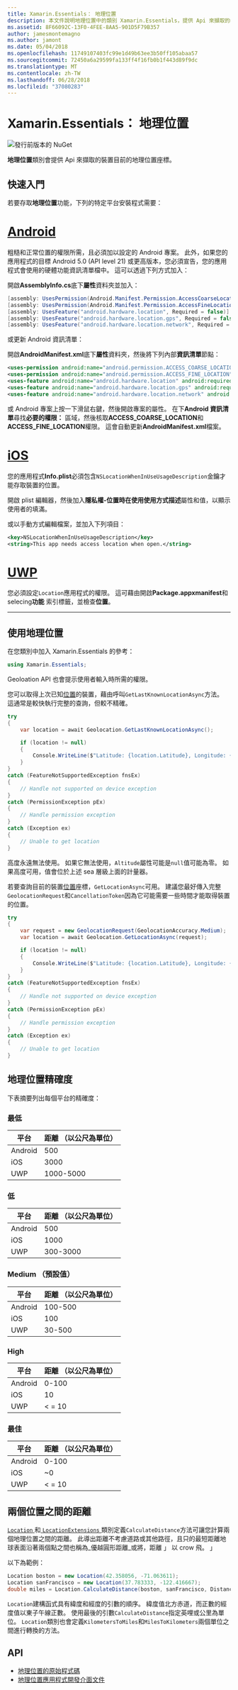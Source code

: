 ```yaml
---
title: Xamarin.Essentials： 地理位置
description: 本文件說明地理位置中的類別 Xamarin.Essentials，提供 Api 來擷取的裝置目前的地理位置座標。
ms.assetid: 8F66092C-13F0-4FEE-8AA5-901D5F79B357
author: jamesmontemagno
ms.author: jamont
ms.date: 05/04/2018
ms.openlocfilehash: 11749107403fc99e1d49b63ee3b50ff105abaa57
ms.sourcegitcommit: 72450a6a29599fa133ff4f16fb0b1f443d89f9dc
ms.translationtype: MT
ms.contentlocale: zh-TW
ms.lasthandoff: 06/28/2018
ms.locfileid: "37080283"
---
```

# <a name="xamarinessentials-geolocation"></a>Xamarin.Essentials： 地理位置

![發行前版本的 NuGet](~/media/shared/pre-release.png)

**地理位置**類別會提供 Api 來擷取的裝置目前的地理位置座標。

## <a name="getting-started"></a>快速入門

若要存取**地理位置**功能，下列的特定平台安裝程式需要：

# <a name="androidtabandroid"></a>[Android](#tab/android)

粗糙和正常位置的權限所需，且必須加以設定的 Android 專案。 此外，如果您的應用程式的目標 Android 5.0 (API level 21) 或更高版本，您必須宣告，您的應用程式會使用的硬體功能資訊清單檔中。 這可以透過下列方式加入：

開啟**AssemblyInfo.cs**底下**屬性**資料夾並加入：

```csharp
[assembly: UsesPermission(Android.Manifest.Permission.AccessCoarseLocation)]
[assembly: UsesPermission(Android.Manifest.Permission.AccessFineLocation)]
[assembly: UsesFeature("android.hardware.location", Required = false)]
[assembly: UsesFeature("android.hardware.location.gps", Required = false)]
[assembly: UsesFeature("android.hardware.location.network", Required = false)]
```

或更新 Android 資訊清單：

開啟**AndroidManifest.xml**底下**屬性**資料夾，然後將下列內部**資訊清單**節點：

```xml
<uses-permission android:name="android.permission.ACCESS_COARSE_LOCATION" />
<uses-permission android:name="android.permission.ACCESS_FINE_LOCATION" />
<uses-feature android:name="android.hardware.location" android:required="false" />
<uses-feature android:name="android.hardware.location.gps" android:required="false" />
<uses-feature android:name="android.hardware.location.network" android:required="false" />
```

或 Android 專案上按一下滑鼠右鍵，然後開啟專案的屬性。 在下**Android 資訊清單**尋找**必要的權限：** 區域，然後核取**ACCESS_COARSE_LOCATION**和**ACCESS_FINE_LOCATION**權限。 這會自動更新**AndroidManifest.xml**檔案。

# <a name="iostabios"></a>[iOS](#tab/ios)

您的應用程式**Info.plist**必須包含`NSLocationWhenInUseUsageDescription`金鑰才能存取裝置的位置。

開啟 plist 編輯器，然後加入**隱私權-位置時在使用使用方式描述**屬性和值，以顯示使用者的填滿。

或以手動方式編輯檔案，並加入下列項目：

```xml
<key>NSLocationWhenInUseUsageDescription</key>
<string>This app needs access location when open.</string>
```

# <a name="uwptabuwp"></a>[UWP](#tab/uwp)

您必須設定`Location`應用程式的權限。 這可藉由開啟**Package.appxmanifest**和 selecing**功能** 索引標籤，並檢查**位置**。

-----

## <a name="using-geolocation"></a>使用地理位置

在您類別中加入 Xamarin.Essentials 的參考：

```csharp
using Xamarin.Essentials;
```

Geoloation API 也會提示使用者輸入時所需的權限。

您可以取得上次已知[位置](xref:Xamarin.Essentials.Location)的裝置，藉由呼叫`GetLastKnownLocationAsync`方法。 這通常是較快執行完整的查詢，但較不精確。

```csharp
try
{
    var location = await Geolocation.GetLastKnownLocationAsync();

    if (location != null)
    {
        Console.WriteLine($"Latitude: {location.Latitude}, Longitude: {location.Longitude}, Altitude: {location.Altitude}");
    }
}
catch (FeatureNotSupportedException fnsEx)
{
    // Handle not supported on device exception
}
catch (PermissionException pEx)
{
    // Handle permission exception
}
catch (Exception ex)
{
    // Unable to get location
}
```

高度永遠無法使用。 如果它無法使用，`Altitude`屬性可能是`null`值可能為零。 如果高度可用，值會位於上述 sea 層級上面的計量器。 

若要查詢目前的裝置[位置](xref:Xamarin.Essentials.Location)座標，`GetLocationAsync`可用。 建議您最好傳入完整`GeolocationRequest`和`CancellationToken`因為它可能需要一些時間才能取得裝置的位置。

```csharp
try
{
    var request = new GeolocationRequest(GeolocationAccuracy.Medium);
    var location = await Geolocation.GetLocationAsync(request);

    if (location != null)
    {
        Console.WriteLine($"Latitude: {location.Latitude}, Longitude: {location.Longitude}, Altitude: {location.Altitude}");
    }
}
catch (FeatureNotSupportedException fnsEx)
{
    // Handle not supported on device exception
}
catch (PermissionException pEx)
{
    // Handle permission exception
}
catch (Exception ex)
{
    // Unable to get location
}
```

## <a name="geolocation-accuracy"></a>地理位置精確度

下表摘要列出每個平台的精確度：

### <a name="lowest"></a>最低

| 平台 | 距離 （以公尺為單位） |
| --- | --- |
| Android | 500 |
| iOS | 3000 |
| UWP | 1000-5000 |

### <a name="low"></a>低

| 平台 | 距離 （以公尺為單位） |
| --- | --- |
| Android | 500 |
| iOS | 1000 |
| UWP | 300-3000 |

### <a name="medium-default"></a>Medium （預設值）

| 平台 | 距離 （以公尺為單位） |
| --- | --- |
| Android | 100-500 |
| iOS | 100 |
| UWP | 30-500 |

### <a name="high"></a>High

| 平台 | 距離 （以公尺為單位） |
| --- | --- |
| Android | 0-100 |
| iOS | 10 |
| UWP | < = 10 |

### <a name="best"></a>最佳

| 平台 | 距離 （以公尺為單位） |
| --- | --- |
| Android | 0-100 |
| iOS | ~0 |
| UWP | < = 10 |

<a name="calculate-distance" />

## <a name="distance-between-two-locations"></a>兩個位置之間的距離

[ `Location` ](xref:Xamarin.Essentials.Location)和[ `LocationExtensions` ](xref:Xamarin.Essentials.LocationExtensions)類別定義`CalculateDistance`方法可讓您計算兩個地理位置之間的距離。 此導出距離不考慮道路或其他路徑，且只的最短距離地球表面沿著兩個點之間也稱為_優越圓形距離_或將，距離 」 以 crow 飛。 」

以下為範例：

```csharp
Location boston = new Location(42.358056, -71.063611);
Location sanFrancisco = new Location(37.783333, -122.416667);
double miles = Location.CalculateDistance(boston, sanFrancisco, DistanceUnits.Miles);
```

`Location`建構函式具有緯度和經度的引數的順序。 緯度值北方赤道，而正數的經度值以東子午線正數。 使用最後的引數`CalculateDistance`指定英哩或公里為單位。 `Location`類別也會定義`KilometersToMiles`和`MilesToKilometers`兩個單位之間進行轉換的方法。

## <a name="api"></a>API

- [地理位置的原始程式碼](https://github.com/xamarin/Essentials/tree/master/Xamarin.Essentials/Geolocation)
- [地理位置應用程式開發介面文件](xref:Xamarin.Essentials.Geolocation)
